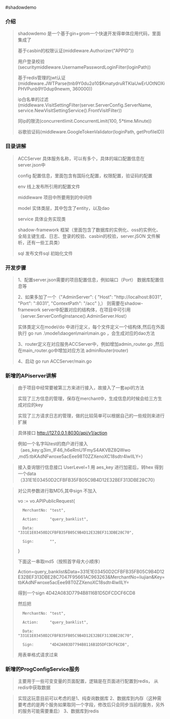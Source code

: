 #shadowdemo

### 介绍
> 
> shadowdemo 是一个基于gin+grom一个快速开发得单体应用代码，里面集成了
> 
> 基于casbin的权限认证(middleware.Authorizer("APPID"))
> 
> 用户登录校验(securitymiddleware.UsernamePasswordLoginFilter(loginPath))
>
> 基于redis管理的jwt认证(middleware.JWTParse(tnb9Y0du$2a$10$KmatydruRTKlaUwErUOtNOXiPHVPunb9Y0dup9newm, 360000))
>
> ip白名单的过滤(middleware.VisitSettingFilter(server.ServerConfig.ServerName, service.NewVisitSettingService().FrontVisitFilter))
>
> 同ip的限流(concurrentlimit.ConcurrentLimit(100, 5*time.Minute))
>
> 谷歌验证码(middleware.GoogleTokenValidator(loginPath, getProfileID))
>
### 目录讲解
> 
> ACCServer 具体服务名称，可以有多个，具体的端口配置信息在 server.json中
> 
> config 配置信息，里面包含有国际化配置，权限配置，验证码的配置
> 
> env 线上发布所引用的配置文件
> 
> middleware 项目中所要用到的中间件
> 
> model 实体类层，其中包含了entity，以及dao 
> 
> service 具体业务实现类
> 
> shadow-framework 框架（里面包含了数据库的实例化、oss的实例化、全局主键生成、日志、登录的校验、casbin的校验，server.jSON 文件解析，还有一些工具类）
> 
> sql 发布文件sql 初始化文件 
>

### 开发步骤
> 
> 1、配置server.json需要的项目配置信息，例如端口（Port） 数据库配置信息等
> 
> 2、如果多加了一个（"AdminServer": {
        "Host": "http://localhost:8031",
        "Port": ":8031",
        "ContextPath": "/acc"
    },）  则需要在shadow-framework server中配置对应的结构体，在项目中可引用（server.ServerConfigInstance().AdminServer.Host）
> 
> 实体类定义在model/do 中进行定义，每个文件定义一个结构体,然后在外面执行 go run .\model\daogen\main\main.go ，会生成对应的dao方法
> 
> 3、router定义在对应服务ACCServer中，例如增加admin_router.go ,然后在main_router.go中增加对应方法 adminRouter(router)
> 
> 4、启动 go run ACCServer/main.go


### 新增的APiserver讲解
> 
> 由于项目中经常要被第三方来进行接入，故接入了一套api的方法
> 
> 实现了三方信息的管理，保存在merchant中，生成信息的时候会给三方生成对应的key
> 
> 实现了三方请求日志的管理，做的比较简单可以根据自己的一些规则来进行扩展


> 
> 具体接口 http://127.0.0.1:8030/api/v1/action

> 
> 例如一个名字叫test的商户进行接入（aes_key:g3im_lF46_h6eRmU1FmyS4AKVBZ8QWwo ,md5:tbKAdNFwroxe5acEee98T0ZZXenoXC18sdtr4lwIILY=）

> 
>接入查询银行信息接口 UserLevel=1 用 aes_key 进行加密后，转hex 得到一个data（331E1E03450D2CFBFB35FB05C9B4D12E32BEF313DBE28C70）


> 
>对公共参数进行取MD5,其中sign 不加入
> 
>	vo := vo.APIPublicRequest{
> 
>		MerchantNo: "test",
> 
>		Action:     "query_banklist",
> 
>		Data:       "331E1E03450D2CFBFB35FB05C9B4D12E32BEF313DBE28C70",
> 
>		Sign:       "",
> 
>	}
> 
>
> 
>下面这一串取md5（按照首字母大小顺序）
> 
>Action=query_banklist&Data=331E1E03450D2CFBFB35FB05C9B4D12E32BEF313DBE28C7047F95661AC963263&MerchantNo=liujian&Key=tbKAdNFwroxe5acEee98T0ZZXenoXC18sdtr4lwIILY=
> 
>
> 
>得到一个sign 4D42A083D7794B8116B1D5DFCDCF6CD8
>
> 
>然后把
>
>       MerchantNo: "test",
> 
>		Action:     "query_banklist",
> 
>		Data:       "331E1E03450D2CFBFB35FB05C9B4D12E32BEF313DBE28C70",
> 
>		Sign:       "4D42A083D7794B8116B1D5DFCDCF6CD8",
> 
>        
> 
>用表单格式请求过来





### 新增的ProgConfigService服务
> 
>主要用于一些可变变量的页面配置，逻辑是在页面进行配置到redis， 从redis中获取数据

> 
>实现这玩意目前可以考虑的是1、纯查询数据库 2、数据库到内存（这种需要考虑的是两个服务如果取同一个字段，修改后只会同步当前的服务，另外的服务可能需要重启） 3、数据库到redis

